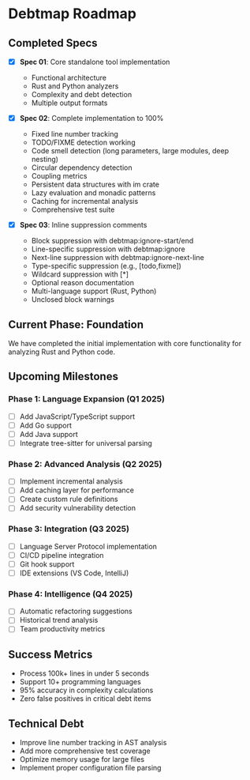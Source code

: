 # Debtmap Roadmap

## Completed Specs
- [x] **Spec 01**: Core standalone tool implementation
  - Functional architecture
  - Rust and Python analyzers
  - Complexity and debt detection
  - Multiple output formats
  
- [x] **Spec 02**: Complete implementation to 100%
  - Fixed line number tracking
  - TODO/FIXME detection working
  - Code smell detection (long parameters, large modules, deep nesting)
  - Circular dependency detection
  - Coupling metrics
  - Persistent data structures with im crate
  - Lazy evaluation and monadic patterns
  - Caching for incremental analysis
  - Comprehensive test suite

- [x] **Spec 03**: Inline suppression comments
  - Block suppression with debtmap:ignore-start/end
  - Line-specific suppression with debtmap:ignore
  - Next-line suppression with debtmap:ignore-next-line
  - Type-specific suppression (e.g., [todo,fixme])
  - Wildcard suppression with [*]
  - Optional reason documentation
  - Multi-language support (Rust, Python)
  - Unclosed block warnings

## Current Phase: Foundation
We have completed the initial implementation with core functionality for analyzing Rust and Python code.

## Upcoming Milestones

### Phase 1: Language Expansion (Q1 2025)
- [ ] Add JavaScript/TypeScript support
- [ ] Add Go support
- [ ] Add Java support
- [ ] Integrate tree-sitter for universal parsing

### Phase 2: Advanced Analysis (Q2 2025)
- [ ] Implement incremental analysis
- [ ] Add caching layer for performance
- [ ] Create custom rule definitions
- [ ] Add security vulnerability detection

### Phase 3: Integration (Q3 2025)
- [ ] Language Server Protocol implementation
- [ ] CI/CD pipeline integration
- [ ] Git hook support
- [ ] IDE extensions (VS Code, IntelliJ)

### Phase 4: Intelligence (Q4 2025)
- [ ] Automatic refactoring suggestions
- [ ] Historical trend analysis
- [ ] Team productivity metrics

## Success Metrics
- Process 100k+ lines in under 5 seconds
- Support 10+ programming languages
- 95% accuracy in complexity calculations
- Zero false positives in critical debt items

## Technical Debt
- Improve line number tracking in AST analysis
- Add more comprehensive test coverage
- Optimize memory usage for large files
- Implement proper configuration file parsing